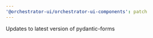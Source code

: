 ```yaml
---
'@orchestrator-ui/orchestrator-ui-components': patch
---
```


Updates to latest version of pydantic-forms
